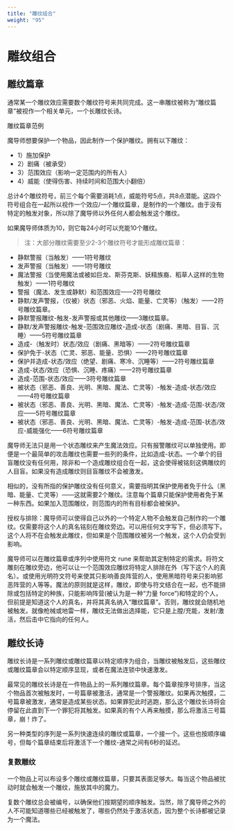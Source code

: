 ```yaml
---
title: "雕纹组合"
weight: "95"
---
```

# 雕纹组合

## 雕纹篇章

通常某一个雕纹效应需要数个雕纹符号来共同完成。这一串雕纹被称为“雕纹篇章”被视作一个相关单元，一个长雕纹长诗。

雕纹篇章范例

魔导师想要保护一个物品，因此制作一个保护雕纹。拥有以下雕纹：

- 1）施加保护
- 2）剧痛（被承受）
- 3）范围效应（影响一定范围内的所有人）
- 4）威能（使得伤害、持续时间和范围大小翻倍）

总计4个雕纹符号，前三个每个需要消耗1点，威能符号5点，共8点潜能。这四个符号组合在一起所以视作一个效应/一个雕纹篇章，是制作的一个雕纹。由于没有特定的触发对象，所以除了魔导师以外任何人都会触发这个雕纹。

如果魔导师体质为10，则它每24小时可以充能10个雕纹。

> 注：大部分雕纹需要至少2-3个雕纹符号才能形成雕纹篇章：

- 静默警报（当触发）——1符号雕纹
- 发声警报（当触发）——1符号雕纹
- 魔法警报（当使用魔法或被如巨龙、斯芬克斯、妖精族裔、稻草人这样的生物触发）——1符号雕纹
- 警报（魔法、发生或静默）和范围效应——2符号雕纹
- 静默/发声警报，（仅被）状态（邪恶、火焰、能量、亡灵等）（触发）——2符号雕纹篇章。
- 静默警报雕纹-触发-发声警报或其他雕纹——3雕纹篇章。
- 静默/发声警报雕纹-触发-范围效应雕纹-造成-状态（剧痛、黑暗、目盲、沉睡）——5符号雕纹篇章
- 造成-（触发时）状态/效应（剧痛、黑暗等）——2符号雕纹篇章
- 保护免于-状态（亡灵、邪恶、能量、恐惧）——2符号雕纹篇章
- 保护并造成-状态/效应（绝望、剧痛、寒冷、沉睡等）——2符号雕纹篇章
- 造成-状态/效应（恐惧、沉睡、疼痛）——2符号雕纹篇章
- 造成-范围-状态/效应——3符号雕纹篇章
- 被状态（邪恶、善良、光明、黑暗、魔法、亡灵等）-触发-造成-状态/效应——4符号雕纹篇章
- 被状态（邪恶、善良、光明、黑暗、魔法、亡灵等）-触发-造成-范围-状态/效应——5符号雕纹篇章
- 被状态（邪恶、善良、光明、黑暗、魔法、亡灵等）-触发-造成-范围-状态/效应-威能强化——6符号雕纹篇章



魔导师无法只是用一个状态雕纹来产生魔法效应。只有报警雕纹可以单独使用。即便是一个最简单的攻击雕纹也需要一些列的条件，比如造成-状态。一个单个的目盲雕纹没有任何用，除非和一个造成雕纹组合在一起，这会使得被铭刻这俩雕纹的人目盲。如果没有造成雕纹则目盲雕纹不会被激发。

相似的，没有所指的保护雕纹没有任何意义，需要指明其保护使用者免于什么（黑暗、能量、亡灵等）——这就需要2个雕纹。注意每个篇章只能保护使用者免于某一种东西。如果加入范围雕纹，则范围内的所有目标都会被保护。

授权与排除：魔导师可以使得自己以外的一个特定人物不会触发自己制作的一个雕纹。仅需要将这个人的真名铭刻在雕纹旁边。可以用任何文字写下，但必须写下。这个人将不在会触发此雕纹，但如果是个范围雕纹被另一个触发，这个人仍会受到影响。

魔导师可以在雕纹篇章或序列中使用符文 rune 来帮助其定制特定的需求。将符文雕刻在雕纹旁边，他可以让一个范围效应雕纹将特定人排除在外（写下这个人的真名）。或使用光明符文符号来使其只影响善良阵营的人，使用黑暗符号来只影响邪恶阵营的人等等。魔法的原则就是这样，雕纹，即使与符文结合在一起，也不能排除或包括特定的种族，只能影响阵营(被认为是一种“力量 force”)和特定的个人，但前提是知道这个人的真名，并将其真名纳入“雕纹篇章”。否则，雕纹就会随机地被触发。就像枪械或地雷一样，雕纹无法做出选择能，它只是上膛/充能，发射/激活，然后击中它指向的任何人。



## 雕纹长诗

雕纹长诗是一系列雕纹或雕纹篇章以特定顺序为组合，当雕纹被触发后，这些雕纹或雕纹篇章会以特定顺序显现，或者在魔法连锁中快速激发。

最常见的雕纹长诗是在一件物品上的一系列雕纹篇章。每个篇章按序号排序，当这个物品首次被触发时，一号篇章被激活，通常是一个警报雕纹。如果再次触摸，二号篇章被激发，通常是造成某些状态。如果罪犯此时逃跑，那么这个雕纹长诗将会停留在此直到下一个罪犯将其触发。如果真的有个人再来触摸，那么将激活三号篇章，崩！炸了。

另一种类型的序列是一系列快速连续的雕纹或篇章，一个接一个。这些也按顺序编号，但每个篇章结束后将激活下一个雕纹-通常之间有6秒的延迟。

### 复数雕纹

一个物品上可以布设多个雕纹或雕纹篇章，只要其表面足够大。每当这个物品被扰动时就会触发一个雕纹，施放其中的魔力。

复数个雕纹总会被编号，以确保他们按期望的顺序触发。当然，除了魔导师之外的人不可能知道哪些已经被触发了，哪些仍然处于激活状态，因为整个长诗都被记录为一个魔法。

